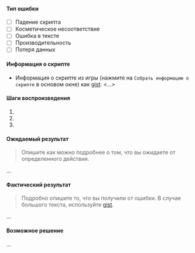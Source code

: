 #### Тип ошибки
- [ ] Падение скрипта
- [ ] Косметическое несоответствие
- [ ] Ошибка в тексте
- [ ] Производительность
- [ ] Потеря данных
#### Информация о скрипте
- Информация о скрипте из игры (нажмите на `Собрать информацию о скрипте` в основом окне)
как [gist](https://gist.github.com/): *<...>*
#### Шаги воспроизведения
1.
2.
3.
#### Ожидаемый результат
> Опишите как можно подробнее о том, что вы ожидаете от определенного действия.

...
#### Фактический результат
> Подробно опишите то, что вы получили от ошибки. В случае большого текста, используйте [gist](https://gist.github.com/).

...

#### Возможное решение

...